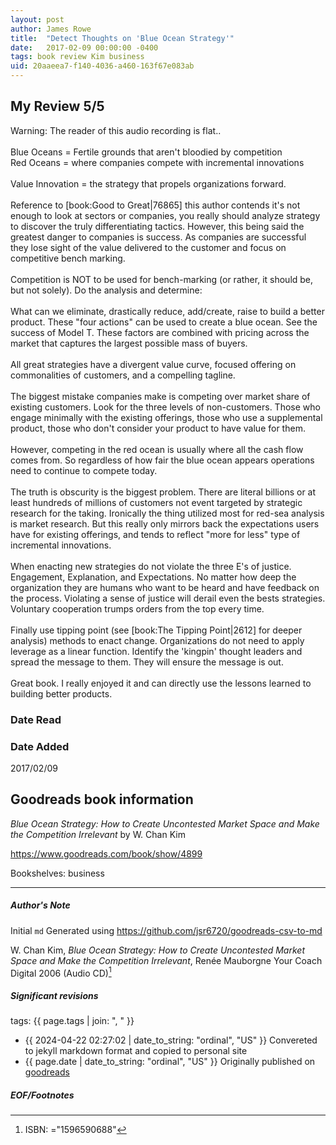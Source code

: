 ```yaml
---
layout: post
author: James Rowe
title:  "Detect Thoughts on 'Blue Ocean Strategy'"
date:   2017-02-09 00:00:00 -0400
tags: book review Kim business
uid: 20aaeea7-f140-4036-a460-163f67e083ab
---
```


<!-- highly dependent on how you personally use jekyll templates, and how you want this to show up -->
<!-- escape any jekyll keys with double brackets -->

## My Review 5/5

Warning: The reader of this audio recording is flat..<br/><br/>Blue Oceans = Fertile grounds that aren't bloodied by competition<br/>Red Oceans = where companies compete with incremental innovations<br/><br/>Value Innovation = the strategy that propels organizations forward.<br/><br/>Reference to [book:Good to Great|76865] this author contends it's not enough to look at sectors or companies, you really should analyze strategy to discover the truly differentiating tactics. However, this being said the greatest danger to companies is success. As companies are successful they lose sight of the value delivered to the customer and focus on competitive bench marking.<br/><br/>Competition is NOT to be used for bench-marking (or rather, it should be, but not solely). Do the analysis and determine:<br/><br/>What can we eliminate, drastically reduce, add/create, raise to build a better product. These "four actions" can be used to create a blue ocean. See the success of Model T.  These factors are combined with pricing across the market that captures the largest possible mass of buyers.<br/><br/>All great strategies have a divergent value curve, focused offering on commonalities of customers, and a compelling tagline.<br/><br/>The biggest mistake companies make is competing over market share of existing customers. Look for the three levels of non-customers. Those who engage minimally with the existing offerings, those who use a supplemental product, those who don't consider your product to have value for them.<br/><br/>However, competing in the red ocean is usually where all the cash flow comes from. So regardless of how fair the blue ocean appears operations need to continue to compete today.<br/><br/>The truth is obscurity is the biggest problem. There are literal billions or at least hundreds of millions of customers not event targeted by strategic research for the taking. Ironically the thing utilized most for red-sea analysis is market research. But this really only mirrors back the expectations users have for existing offerings, and tends to reflect "more for less" type of incremental innovations.<br/><br/>When enacting new strategies do not violate the three E's of justice. Engagement, Explanation, and Expectations. No matter how deep the organization they are humans who want to be heard and have feedback on the process. Violating a sense of justice will derail even the bests strategies. Voluntary cooperation trumps orders from the top every time.<br/><br/>Finally use tipping point (see [book:The Tipping Point|2612] for deeper analysis) methods to enact change. Organizations do not need to apply leverage as a linear function. Identify the 'kingpin' thought leaders and spread the message to them. They will ensure the message is out.<br/><br/>Great book. I really enjoyed it and can directly use the lessons learned to building better products.

### Date Read


### Date Added
2017/02/09

## Goodreads book information

*Blue Ocean Strategy: How to Create Uncontested Market Space and Make the Competition Irrelevant* by W. Chan Kim

https://www.goodreads.com/book/show/4899

Bookshelves: business

---

##### Author's Note

Initial `md` Generated using https://github.com/jsr6720/goodreads-csv-to-md

W. Chan Kim, *Blue Ocean Strategy: How to Create Uncontested Market Space and Make the Competition Irrelevant*, Renée Mauborgne Your Coach Digital 2006 (Audio CD)[^1]

##### Significant revisions

tags: {{ page.tags | join: ", " }} <!-- todo move this somewhere -->

- {{ 2024-04-22 02:27:02 | date_to_string: "ordinal", "US" }} Convereted to jekyll markdown format and copied to personal site
- {{ page.date | date_to_string: "ordinal", "US" }} Originally published on [goodreads](https://www.goodreads.com)

##### EOF/Footnotes

[^1]: ISBN: ="1596590688"